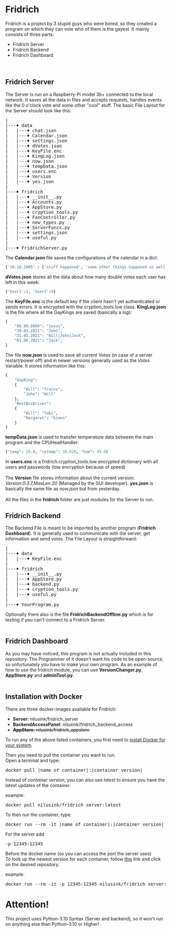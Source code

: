 # Fridrich
Fridrich is a project by 3 stupid guys who were bored, so they created a program on which they can vote who of them is the gayest. 
It mainly consists of three parts:
* Fridrich Server
* Fridrich Backend
* Fridrich Dashboard
<br><br><br>
## Fridrich Server
The Server is run on a Raspberry-Pi model 3b+ connected to the local network. It saves all the data in files and accepts requests, handles events like the 0 o'clock vote and some other "cool" stuff. The basic File Layout for the Server should look like this:  
<pre>
|  
|---♦ data  
|   |---♦ chat.json
|   |---♦ Calendar.json
|   |---♦ settings.json
|   |---♦ dVotes.json
|   |---♦ KeyFile.enc  
|   |---♦ KingLog.json
|   |---♦ now.json
|   |---♦ tempData.json
|   |---♦ users.enc
|   |---♦ Version
|   |---♦ yes.json
|  
|---♦ fridrich  
|   |---♦ __init__.py
|   |---♦ Accounts.py
|   |---♦ AppStore.py
|   |---♦ cryption_tools.py
|   |---♦ FanController.py
|   |---♦ new_types.py
|   |---♦ ServerFuncs.py
|   |---♦ settings.json
|   |---♦ useful.py
|  
|---♦ FridrichServer.py  
</pre>
The **Calendar.json** file saves the configurations of the calendar in a dict:
```Python 
{'10.10.2005' : ['stuff happened', 'some other things happened as well'], '11.10.2005' : []}
```
**dVotes.json** stores all the data about how many double votes each user has left in this week:
```Python
{'User1':1, 'User2':0}
```
The **KeyFile.enc** is the default key if the client hasn't yet authenticated or sends errors. It is encrypted with the cryption_tools.low class.
**KingLog.json** is the file where all the GayKings are saved (basically a *log*):
```Python
{
    "00.00.0000": "jesus",
    "30.05.2021": "John",
    "31.05.2021": "Will|John|Jack",
    "01.06.2021": "Jack",
}
```
The file **now.json** is used to save all current Votes (in case of a server restart/power off) and in newer versions generally used as the *Votes* Variable. It stores information like this:
```Python
{
    "GayKing":
    {
        "Will": "Trains",
        "John": "Will"
    },
    "BestBusDriver":
    {
        "Will": "Tobi",
        "Margaret": "Simon"
    }
}
```
**tempData.json** is used to transfer temperature data between the main program and the CPUHeatHandler:
```Python
{"temp": 29.0, "cptemp": 38.628, "hum": 39.0}
```
In **users.enc** is a fridrich.cryption_tools.low encrypted dictionary with all users and passwords (low encryption because of speed)<br><br>
The **Version** file stores information about the current version: *Version:0.3.7,MaxLen:20* (Managed by the GUI developer).
**yes.json** is basically the same file as *now.json* but from yesterday.<br><br>
All the files in the **fridrich** folder are just modules for the Server to run.


## Fridrich Backend
The Backend File is meant to be imported by another program (**Fridrich Dashboard**). It is generally used to communicate with the server, get information and send votes.
The File Layout is straightforward:  
<pre>
|  
|---♦ data  
|   |---♦ KeyFile.enc  
|  
|---♦ fridrich  
|   |---♦ __init__.py
|   |---♦ AppStore.py
|   |---♦ backend.py
|   |---♦ cryption_tools.py
|   |---♦ useful.py
|  
|---♦ YourProgram.py  
</pre>  
Optionally there also is the file **FridrichBackendOffline.py** which is for testing if you can't connect to a Fridrich Server.
<br><br>
## Fridrich Dashboard
As you may have noticed, this program is not actually included in this repository. The Programmer of it
doesn't want his code to be open-source, so unfortunately you have to make your own program.
As an example of how to use the fridrich module, you can use **VersionChanger.py**, **AppStore.py**
and **adminTool.py**.
<br><br>
## Installation with Docker
There are three docker-images available for Fridrich:

- **Server**: nilusink/fridrich_server
- **BackendAccessPanel**: nilusink/fridrich_backend_access
- ~~**AppStore**: nilusink/fridrich_appstore~~

To run any of the above listed containers, you first need to [install Docker for your
system](https://docs.docker.com/get-docker/).

Then you need to *pull* the container you want to run.<br>Open a terminal and type:
<pre>
docker pull |name of container|:|container version|
</pre>
Instead of *container version*, you can also use *latest* to ensure you have the latest updates of the container.

example:
<pre>
docker pull nilusink/fridrich_server:latest
</pre>
To then *run* the container, type:
<pre>
docker run --rm -it |name of container|:|container version|
</pre>
For the server add 
<pre>
-p 12345:12345
</pre>
Before the docker name (so you can access the port the server uses)<br>
To look up the newest version for each container, follow [this](https://hub.docker.com/u/nilusink) link and click  on the desired repository.

example:
<pre>
docker run --rm -it -p 12345:12345 nilusink/fridrich_server:latest
</pre>

# **Attention!**
This project uses Python-3.10 Syntax (Server and backend), so it won't run on anything else than Python-3.10 or Higher!
